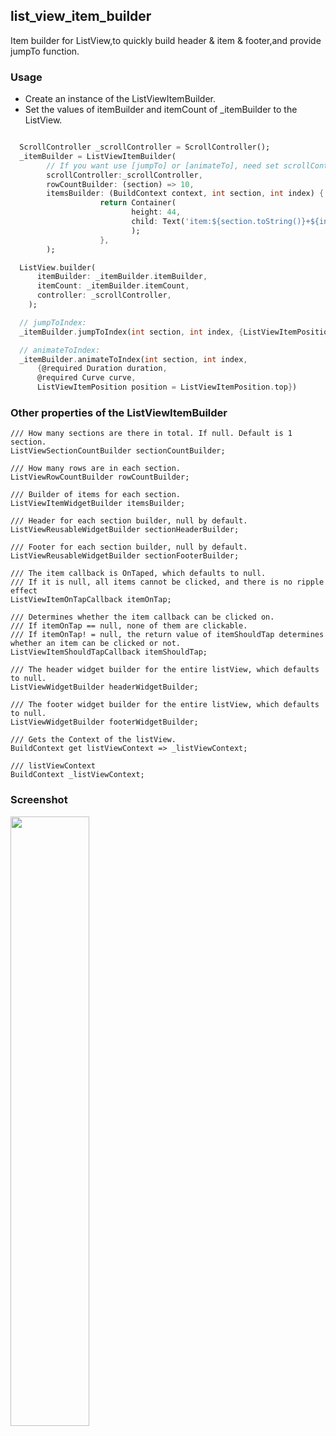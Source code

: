 ## list_view_item_builder

Item builder for ListView,to quickly build header & item & footer,and provide jumpTo function.

### Usage

- Create an instance of the ListViewItemBuilder.
- Set the values of itemBuilder and itemCount of _itemBuilder to the ListView.

```dart

  ScrollController _scrollController = ScrollController();
  _itemBuilder = ListViewItemBuilder(
        // If you want use [jumpTo] or [animateTo], need set scrollController.
        scrollController:_scrollController,
        rowCountBuilder: (section) => 10,
        itemsBuilder: (BuildContext context, int section, int index) {
                    return Container(
                           height: 44,
                           child: Text('item:${section.toString()}+${index.toString()}'),
                           );
                    },
        );

  ListView.builder(
      itemBuilder: _itemBuilder.itemBuilder,
      itemCount: _itemBuilder.itemCount,
      controller: _scrollController,
    );

  // jumpToIndex:
  _itemBuilder.jumpToIndex(int section, int index, {ListViewItemPosition position = ListViewItemPosition.top})

  // animateToIndex:
  _itemBuilder.animateToIndex(int section, int index,
      {@required Duration duration,
      @required Curve curve,
      ListViewItemPosition position = ListViewItemPosition.top})
```



### Other properties of the ListViewItemBuilder

```
/// How many sections are there in total. If null. Default is 1 section.
ListViewSectionCountBuilder sectionCountBuilder;

/// How many rows are in each section.
ListViewRowCountBuilder rowCountBuilder;

/// Builder of items for each section.
ListViewItemWidgetBuilder itemsBuilder;

/// Header for each section builder, null by default.
ListViewReusableWidgetBuilder sectionHeaderBuilder;

/// Footer for each section builder, null by default.
ListViewReusableWidgetBuilder sectionFooterBuilder;

/// The item callback is OnTaped, which defaults to null.
/// If it is null, all items cannot be clicked, and there is no ripple effect
ListViewItemOnTapCallback itemOnTap;

/// Determines whether the item callback can be clicked on.
/// If itemOnTap == null, none of them are clickable.
/// If itemOnTap! = null, the return value of itemShouldTap determines whether an item can be clicked or not.
ListViewItemShouldTapCallback itemShouldTap;

/// The header widget builder for the entire listView, which defaults to null.
ListViewWidgetBuilder headerWidgetBuilder;

/// The footer widget builder for the entire listView, which defaults to null.
ListViewWidgetBuilder footerWidgetBuilder;

/// Gets the Context of the listView.
BuildContext get listViewContext => _listViewContext;

/// listViewContext
BuildContext _listViewContext;
```



### Screenshot

<img src="https://raw.githubusercontent.com/zhahao/list_view_item_builder/master/example/ScreenShot.png" width="50%" height="50%" div align=center />